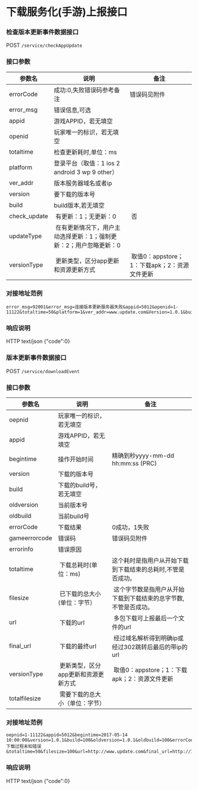 下载服务化(手游)上报接口
=========================

### 检查版本更新事件数据接口

POST  `/service/checkAppUpdate`
 
### 接口参数
 
| 参数名 | 说明 | 备注 |
|------|------|------|
| errorCode | 成功:0,失败错误码参考备注| 错误码见附件 |
| error_msg | 错误信息,可选 |  |
| appid | 游戏APPID，若无填空 | |
| openid | 玩家唯一的标识，若无填空 |  |
| totaltime | 检查更新耗时,单位：ms  |  |
| platform | 登录平台（取值：1 ios 2 android 3 wp 9 other） |  |
| ver_addr | 版本服务器域名或者ip |  |
| version | 要下载的版本号 |  |
| build | build版本,若无填空 |  |
| check_update |  有更新：1；无更新：0 | 否 |
| updateType |  在有更新情况下，用户主动选择更新：1；强制更新：2；用户忽略更新：0 |  |
| versionType |  更新类型，区分app更新和资源更新方式 | 取值0：appstore；1：下载apk；2：资源文件更新 |
 
### 对接地址范例

```
error_msg=92001&error_msg=连接版本更新服务器失败&appid=5012&openid=1-11122&totaltime=50&platform=1&ver_addr=www.update.com&Version=1.0.1&build=100&check_update=1&updateType=1&versionType=1
```

### 响应说明

HTTP text/json {"code":0}



### 版本更新事件数据接口

POST  `/service/downloadEvent`
 
### 接口参数
 
| 参数名 | 说明 | 备注 |
|------|------|------|
| oepnid | 玩家唯一的标识，若无填空 |  |
| appid | 游戏APPID，若无填空 | |
| begintime | 操作开始时间 |精确到秒yyyy-mm-dd hh:mm:ss (PRC) |
| version | 下载的版本号 |  |
| build | 下载的build号，若无填空  |  |
| oldversion | 当前版本号 |  |
| oldbuild | 当前build号 |  |
| errorCode | 下载结果 |0成功，1失败 |
| gameerrorcode | 错误码 | 错误码见附件  |
| errorinfo | 错误原因 |  |
| totaltime |  下载总耗时(单位：ms) |这个耗时是指用户从开始下载到下载结束的总耗时,不管是否成功。|
| filesize |  已下载的总大小(单位：字节） | 这个字节数是指用户从开始下载到下载结束的总字节数,不管是否成功。 |
| url |  下载的url | 多包下载可上报最后一个文件的url |
| final_url |  下载的最终url | 经过域名解析得到明确ip或经过302跳转后最后的带ip的url |
| versionType |  更新类型，区分app更新和资源更新方式 | 取值0：appstore；1：下载apk；2：资源文件更新 |
| totalfilesize |  需要下载的总大小（单位：字节） | |
 
### 对接地址范例

```
oepnid=1-11122&appid=5012&begintime=2017-05-14 10:00:00&version=1.0.1&build=100&oldversion=1.0.1&oldbuild=100&errorCode=1&gameerrorcode=1&errorinf下载过程未知错误&totaltime=50&filesize=100&url=http://www.update.com&final_url=http://111.222.33&versionType=1&totalfilesize=200
```

### 响应说明

HTTP text/json {"code":0}
